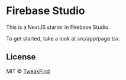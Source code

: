 # Firebase Studio

This is a NextJS starter in Firebase Studio.

To get started, take a look at src/app/page.tsx.

## License

MIT © [TweakFind](https://tweak.appsg.site/)

